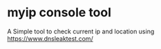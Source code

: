 # myip console tool
A Simple tool to check current ip and location using https://www.dnsleaktest.com/
